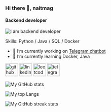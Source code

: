 ### Hi there 👋, naitmag
#### Backend developer
![I am backend developer](https://i.pinimg.com/564x/e8/09/16/e80916c31edeac7dc70375b7e11a1426.jpg)


Skills: Python / Java / SQL / Docker

- 🔭 I’m currently working on [Telegram chatbot](https://github.com/naitmag/X08TelegramBot)
- 🌱 I’m currently learning Docker, Java 


[<img src='https://cdn.jsdelivr.net/npm/simple-icons@3.0.1/icons/github.svg' alt='github' height='40'>](https://github.com/naitmag)  [<img src='https://cdn.jsdelivr.net/npm/simple-icons@3.0.1/icons/linkedin.svg' alt='linkedin' height='40'>](https://www.linkedin.com/in/www.linkedin.com/in/yarm-dev/)  [<img src='https://cdn.jsdelivr.net/npm/simple-icons@3.0.1/icons/leetcode.svg' alt='leetcode' height='40'>](https://leetcode.com/naitmag/)  [<img src='https://cdn.jsdelivr.net/npm/simple-icons@3.0.1/icons/telegram.svg' alt='telegram' height='40'>](https://t.me/naitmag)

![My GitHub stats](https://github-readme-stats.vercel.app/api?username=naitmag&show_icons=true&count_private=true)

![My top Langs](https://github-readme-stats.vercel.app/api/top-langs/?username=naitmag)

![My GitHub streak stats](https://streak-stats.demolab.com/?user=naitmag) 


